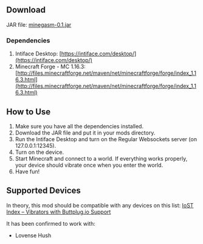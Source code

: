 ## Download
JAR file: [minegasm-0.1.jar](https://github.com/RainbowVille/minegasm/releases/download/v0.1.0/minegasm-0.1.jar)

### Dependencies
1. Intiface Desktop: [https://intiface.com/desktop/](https://intiface.com/desktop/)
2. Minecraft Forge - MC 1.16.3: [http://files.minecraftforge.net/maven/net/minecraftforge/forge/index_1.16.3.html](http://files.minecraftforge.net/maven/net/minecraftforge/forge/index_1.16.3.html)

## How to Use
1. Make sure you have all the dependencies installed.
2. Download the JAR file and put it in your mods directory.
3. Run the Intiface Desktop and turn on the Regular Websockets server (on 127.0.0.1:12345).
4. Turn on the device.
5. Start Minecraft and connect to a world. If everything works properly, your device should vibrate once when you enter the world.
6. Have fun!

## Supported Devices
In theory, this mod should be compatible with any devices on this list: [IoST Index – Vibrators with Buttplug.io Support](https://iostindex.com/?filter0ButtplugSupport=4&filter1Features=OutputsVibrators)

It has been confirmed to work with:
- Lovense Hush

